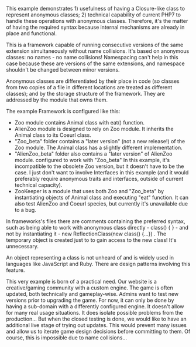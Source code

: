This example demonstrates 1) usefulness of having a Closure-like class to represent anonymous classes; 2) technical capability of current PHP7 to handle these operations with anonymous classes. Therefore, it's the matter of having the required syntax because internal mechanisms are already in place and functional.

This is a framework capable of running consecutive versions of the same extension simultaneously without name collisions. It's based on anonymous classes: no names - no name collisions! Namespacing can't help in this case because these are versions of the same extensions, and namespace shouldn't be changed between minor versions.

Anonymous classes are differentiated by their place in code (so classes from two copies of a file in different locations are treated as different classes); and by the storage structure of the framework. They are addressed by the module that owns them.

The example Framework is configured like this:
- Zoo module contains Animal class with eat() function.
- AlienZoo module is designed to rely on Zoo module. It inherits the Animal class to its Coeurl class.
- "Zoo_beta" folder contains a "later version" (not a new release!) of the Zoo module. The Animal class has a slightly different implementation.
- "AlienZoo_beta" folder also contains a "later version" of AlienZoo module. configured to work with "Zoo_beta" In this example, it's incompatible to the obsolete Zoo version, but it doesn't have to be the case. I just don't want to involve Interfaces in this example (and it would preferably require anonymous traits and interfaces, outside of current technical capacity).
- ZooKeeper is a module that uses both Zoo and "Zoo_beta" by instantiating objects of Animal class and executing "eat" function. It can also test AlienZoo and Coeurl species, but currently it's unavailable due to a bug.

In frameworks's files there are comments containing the preferred syntax, such as being able to work with anonymous class directly - class() { } - and not by instantiating it - new ReflectionClass(new class() {...}) . The temporary object is created just to to gain access to the new class! It's unnecessary.

An object representing a class is not unheard of and is widely used in languages like JavaScript and Ruby. There are design patterns involving this feature.

This very example is born of a practical need. Our website is a creative/gaming community with a custom engine. The game is often updated, both technically and gameplay-wise. Admins want to test new versions prior to upgrading the game. For now, it can only be done by having a sub-domain with a differently configured engine. It doesn't allow for many real usage situations. It does isolate possible problems from the production... But when the closed testing is done, we would like to have an additional live stage of trying out updates. This would prevent many issues and allow us to iterate game design decisions before committing to them. Of course, this is impossible due to name collisions...
